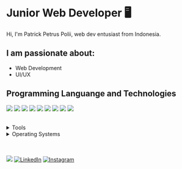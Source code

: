 # Junior Web Developer 🖥

Hi, I'm Patrick Petrus Polii, web dev entusiast from Indonesia.

## I am passionate about:

- Web Development
- UI/UX

## Programming Languange and Technologies

<img src="https://img.shields.io/badge/HTML5-ff7851" /> <img src="https://img.shields.io/badge/CSS3-44b2fb" /> <img src="https://img.shields.io/badge/Bootstrap -563d7c" />
<img src="https://img.shields.io/badge/Vue -41b883" /> <img src="https://img.shields.io/badge/ReactJS -61DBFB"/> <img src="https://img.shields.io/badge/JavaScript -ffc742" /> 
<img src="https://img.shields.io/badge/PHP -787CB5" /> <img src="https://img.shields.io/badge/Laravel -F05340" /> <img src="https://img.shields.io/badge/-NodeJS-brightgreen" /> 
 


</br>
<details>
	<summary>Tools</summary>
	<ul>
		<li>Visual Studio Code</li>
		<li>Adobe XD</li>
    <li>Figma</li>
  </ul>

</details>

<details>
	<summary>Operating Systems</summary>
	<ul>
		<li>Windows</li>
    <li>Linux</li>
	</ul>
</details>
</br>
</br>

<a href="https://gifyu.com/image/0OCu"><img src="https://img.shields.io/badge/🔽Download_My_CV-002366"/></a>
<a href="https://www.linkedin.com/in/patrick-polii-669696170/"><img src="https://img.shields.io/badge/LinkedIn-%230077B5.svg?&style=flat-square&logo=linkedin&logoColor=white" alt="LinkedIn"></a>
<a href="https://www.instagram.com/patrickpolii/"><img src="https://img.shields.io/badge/Instagram-%23E4405F.svg?&style=flat-square&logo=instagram&logoColor=white" alt="Instagram"></a>
